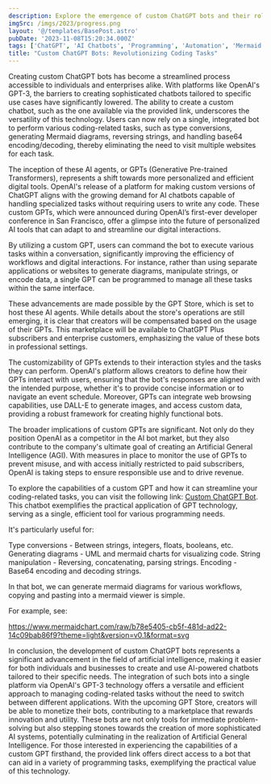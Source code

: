 ```yaml
---
description: Explore the emergence of custom ChatGPT bots and their role in streamlining coding-related tasks. Discover how OpenAI's GPT facilitates the creation of tailored AI chatbots for various applications such as type conversions, diagram generation, string manipulation, and encoding.
imgSrc: /imgs/2023/progress.png
layout: '@/templates/BasePost.astro'
pubDate: '2023-11-08T15:20:34.000Z'
tags: ['ChatGPT', 'AI Chatbots', 'Programming', 'Automation', 'Mermaid Diagrams']
title: "Custom ChatGPT Bots: Revolutionizing Coding Tasks"
---
```



Creating custom ChatGPT bots has become a streamlined process accessible to individuals and enterprises alike. With platforms like OpenAI's GPT-3, the barriers to creating sophisticated chatbots tailored to specific use cases have significantly lowered. The ability to create a custom chatbot, such as the one available via the provided link, underscores the versatility of this technology. Users can now rely on a single, integrated bot to perform various coding-related tasks, such as type conversions, generating Mermaid diagrams, reversing strings, and handling base64 encoding/decoding, thereby eliminating the need to visit multiple websites for each task.

The inception of these AI agents, or GPTs (Generative Pre-trained Transformers), represents a shift towards more personalized and efficient digital tools. OpenAI's release of a platform for making custom versions of ChatGPT aligns with the growing demand for AI chatbots capable of handling specialized tasks without requiring users to write any code. These custom GPTs, which were announced during OpenAI’s first-ever developer conference in San Francisco, offer a glimpse into the future of personalized AI tools that can adapt to and streamline our digital interactions.

By utilizing a custom GPT, users can command the bot to execute various tasks within a conversation, significantly improving the efficiency of workflows and digital interactions. For instance, rather than using separate applications or websites to generate diagrams, manipulate strings, or encode data, a single GPT can be programmed to manage all these tasks within the same interface.

These advancements are made possible by the GPT Store, which is set to host these AI agents. While details about the store's operations are still emerging, it is clear that creators will be compensated based on the usage of their GPTs. This marketplace will be available to ChatGPT Plus subscribers and enterprise customers, emphasizing the value of these bots in professional settings.

The customizability of GPTs extends to their interaction styles and the tasks they can perform. OpenAI's platform allows creators to define how their GPTs interact with users, ensuring that the bot's responses are aligned with the intended purpose, whether it's to provide concise information or to navigate an event schedule. Moreover, GPTs can integrate web browsing capabilities, use DALL-E to generate images, and access custom data, providing a robust framework for creating highly functional bots.

The broader implications of custom GPTs are significant. Not only do they position OpenAI as a competitor in the AI bot market, but they also contribute to the company's ultimate goal of creating an Artificial General Intelligence (AGI). With measures in place to monitor the use of GPTs to prevent misuse, and with access initially restricted to paid subscribers, OpenAI is taking steps to ensure responsible use and to drive revenue.

To explore the capabilities of a custom GPT and how it can streamline your coding-related tasks, you can visit the following link: [Custom ChatGPT Bot](https://chat.openai.com/share/02cf4cbd-0574-4aee-8e24-1ad6d02d234d). This chatbot exemplifies the practical application of GPT technology, serving as a single, efficient tool for various programming needs.

It's particularly useful for:

Type conversions - Between strings, integers, floats, booleans, etc.
Generating diagrams - UML and mermaid charts for visualizing code.
String manipulation - Reversing, concatenating, parsing strings.
Encoding - Base64 encoding and decoding strings.


In that bot, we can generate mermaid diagrams for various workflows, copying and pasting into a mermaid viewer is simple.

For example, see:

https://www.mermaidchart.com/raw/b78e5405-cb5f-481d-ad22-14c09bab86f9?theme=light&version=v0.1&format=svg

In conclusion, the development of custom ChatGPT bots represents a significant advancement in the field of artificial intelligence, making it easier for both individuals and businesses to create and use AI-powered chatbots tailored to their specific needs. The integration of such bots into a single platform via OpenAI's GPT-3 technology offers a versatile and efficient approach to managing coding-related tasks without the need to switch between different applications. With the upcoming GPT Store, creators will be able to monetize their bots, contributing to a marketplace that rewards innovation and utility. These bots are not only tools for immediate problem-solving but also stepping stones towards the creation of more sophisticated AI systems, potentially culminating in the realization of Artificial General Intelligence. For those interested in experiencing the capabilities of a custom GPT firsthand, the provided link offers direct access to a bot that can aid in a variety of programming tasks, exemplifying the practical value of this technology.